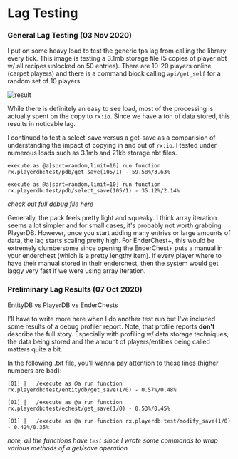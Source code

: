 # Lag Testing

### General Lag Testing (03 Nov 2020)

I put on some heavy load to test the generic tps lag from calling the library every tick. This image is testing a 3.1mb storage file (5 copies of player nbt w/ all recipes unlocked on 50 entries). There are 10-20 players online (carpet players) and there is a command block calling `api/get_self` for a random set of 10 players.

![result](nov3/10-random-calls)

While there is definitely an easy to see load, most of the processing is actually spent on the copy to `rx:io`. Since we have a ton of data stored, this results in noticable lag.

I continued to test a select-save versus a get-save as a comparision of understanding the impact of copying in and out of `rx:io`. I tested under numerous loads such as 3.1mb and 21kb storage nbt files.

	execute as @a[sort=random,limit=10] run function rx.playerdb:test/pdb/get_save(105/1) - 59.58%/3.63%

	execute as @a[sort=random,limit=10] run function rx.playerdb:test/pdb/select_save(105/1) - 35.12%/2.14%


*check out full debug file [here](nov3/get_vs_select.txt)*

Generally, the pack feels pretty light and squeaky. I think array iteration seems a lot simpler and for small cases, it's probably not worth grabbing PlayerDB. However, once you start adding many entries or large amounts of data, the lag starts scaling pretty high. For EnderChest+, this would be extremely clumbersome since opening the EnderChest+ puts a manual in your enderchest (which is a pretty lengthy item). If every player where to have their manual stored in their enderchest, then the system would get laggy very fast if we were using array iteration.


### Preliminary Lag Results (07 Oct 2020)

EntityDB vs PlayerDB vs EnderChests

I'll have to write more here when I do another test run but I've included some results of a debug profiler report. Note, that profile reports **don't** describe the full story. Especially with profiling w/ data storage techniques, the data being stored and the amount of players/entities being called matters quite a bit.

In the following .txt file, you'll wanna pay attention to these lines (higher numbers are bad):

    [01] |   /execute as @a run function rx.playerdb:test/entitydb/get_save(1/0) - 0.57%/0.48%

    [01] |   /execute as @a run function rx.playerdb:test/echest/get_save(1/0) - 0.53%/0.45%

    [01] |   /execute as @a run function rx.playerdb:test/modify_save(1/0) - 0.42%/0.35%

*note, all the functions have `test` since I wrote some commands to wrap various methods of a get/save operation*
